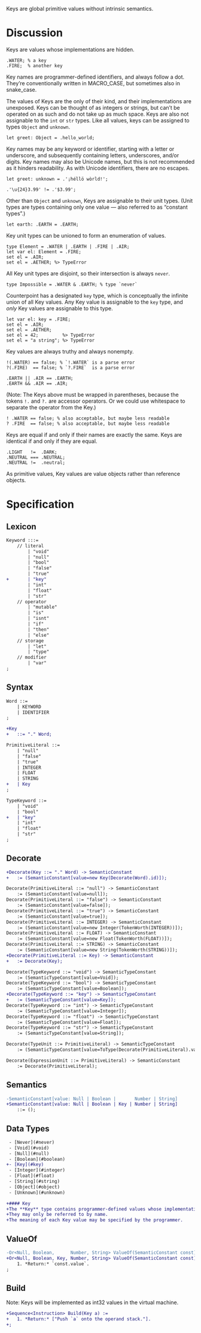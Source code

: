 Keys are global primitive values without intrinsic semantics.

# Discussion
Keys are values whose implementations are hidden.
```cp
.WATER; % a key
.FIRE;  % another key
```
Key names are programmer-defined identifiers, and always follow a dot. They’re conventionally written in MACRO_CASE, but sometimes also in snake_case.

The values of Keys are the only of their kind, and their implementations are unexposed. Keys can be thought of as integers or strings, but can’t be operated on as such and do not take up as much space. Keys are also not assignable to the `int` or `str` types. Like all values, keys can be assigned to types `Object` and `unknown`.
```cp
let greet: Object = .hello_world;
```

Key names may be any keyword or identifier, starting with a letter or underscore, and subsequently containing letters, underscores, and/or digits. Key names may also be Unicode names, but this is not recommended as it hinders readability. As with Unicode identifiers, there are no escapes.
```cp
let greet: unknown = .'¡héllö wòrld!';

.'\u{24}3.99' != .'$3.99';
```

Other than `Object` and `unknown`, Keys are assignable to their unit types. (Unit types are types containing only one value — also referred to as “constant types”.)
```cp
let earth: .EARTH = .EARTH;
```

Key unit types can be unioned to form an enumeration of values.
```cp
type Element = .WATER | .EARTH | .FIRE | .AIR;
let var el: Element = .FIRE;
set el = .AIR;
set el = .AETHER; %> TypeError
```
All Key unit types are disjoint, so their intersection is always `never`.
```cp
type Impossible = .WATER & .EARTH; % type `never`
```

Counterpoint has a designated `key` type, which is conceptually the infinite union of all Key values. Any Key value is assignable to the `key` type, and *only* Key values are assignable to this type.
```cp
let var el: key = .FIRE;
set el = .AIR;
set el = .AETHER;
set el = 42;         %> TypeError
set el = "a string"; %> TypeError
```

Key values are always truthy and always nonempty.
```cp
!(.WATER) == false; % `!.WATER` is a parse error
?(.FIRE)  == false; % `?.FIRE`  is a parse error

.EARTH || .AIR == .EARTH;
.EARTH && .AIR == .AIR;
```
(Note: The Keys above must be wrapped in parentheses, because the tokens `!.` and `?.` are accessor operators. Or we could use whitespace to separate the operator from the Key.)
```cp
! .WATER == false; % also acceptable, but maybe less readable
? .FIRE  == false; % also acceptable, but maybe less readable
```

Keys are equal if and only if their names are exactly the same. Keys are identical if and only if they are equal.
```cp
.LIGHT   !=  .DARK;
.NEUTRAL === .NEUTRAL;
.NEUTRAL !=  .neutral;
```

As primitive values, Key values are value objects rather than reference objects.

# Specification

## Lexicon
```diff
Keyword :::=
	// literal
		| "void"
		| "null"
		| "bool"
		| "false"
		| "true"
+		| "key"
		| "int"
		| "float"
		| "str"
	// operator
		| "mutable"
		| "is"
		| "isnt"
		| "if"
		| "then"
		| "else"
	// storage
		| "let"
		| "type"
	// modifier
		| "var"
;
```

## Syntax
```diff
Word ::=
	| KEYWORD
	| IDENTIFIER
;

+Key
+	::= "." Word;

PrimitiveLiteral ::=
	| "null"
	| "false"
	| "true"
	| INTEGER
	| FLOAT
	| STRING
+	| Key
;

TypeKeyword ::=
	| "void"
	| "bool"
+	| "key"
	| "int"
	| "float"
	| "str"
;
```

## Decorate
```diff
+Decorate(Key ::= "." Word) -> SemanticConstant
+	:= (SemanticConstant[value=new Key(Decorate(Word).id)]);

Decorate(PrimitiveLiteral ::= "null") -> SemanticConstant
	:= (SemanticConstant[value=null]);
Decorate(PrimitiveLiteral ::= "false") -> SemanticConstant
	:= (SemanticConstant[value=false]);
Decorate(PrimitiveLiteral ::= "true") -> SemanticConstant
	:= (SemanticConstant[value=true]);
Decorate(PrimitiveLiteral ::= INTEGER) -> SemanticConstant
	:= (SemanticConstant[value=new Integer(TokenWorth(INTEGER))]);
Decorate(PrimitiveLiteral ::= FLOAT) -> SemanticConstant
	:= (SemanticConstant[value=new Float(TokenWorth(FLOAT))]);
Decorate(PrimitiveLiteral ::= STRING) -> SemanticConstant
	:= (SemanticConstant[value=new String(TokenWorth(STRING))]);
+Decorate(PrimitiveLiteral ::= Key) -> SemanticConstant
+	:= Decorate(Key);

Decorate(TypeKeyword ::= "void") -> SemanticTypeConstant
	:= (SemanticTypeConstant[value=Void]);
Decorate(TypeKeyword ::= "bool") -> SemanticTypeConstant
	:= (SemanticTypeConstant[value=Boolean]);
+Decorate(TypeKeyword ::= "key") -> SemanticTypeConstant
+	:= (SemanticTypeConstant[value=Key]);
Decorate(TypeKeyword ::= "int") -> SemanticTypeConstant
	:= (SemanticTypeConstant[value=Integer]);
Decorate(TypeKeyword ::= "float") -> SemanticTypeConstant
	:= (SemanticTypeConstant[value=Float]);
Decorate(TypeKeyword ::= "str") -> SemanticTypeConstant
	:= (SemanticTypeConstant[value=String]);

Decorate(TypeUnit ::= PrimitiveLiteral) -> SemanticTypeConstant
	:= (SemanticTypeConstant[value=ToType(Decorate(PrimitiveLiteral).value)]);

Decorate(ExpressionUnit ::= PrimitiveLiteral) -> SemanticConstant
	:= Decorate(PrimitiveLiteral);
```

## Semantics
```diff
-SemanticConstant[value: Null | Boolean |       Number | String]
+SemanticConstant[value: Null | Boolean | Key | Number | String]
	::= ();
```

## Data Types
```diff
 - [Never](#never)
 - [Void](#void)
 - [Null](#null)
 - [Boolean](#boolean)
+- [Key](#key)
 - [Integer](#integer)
 - [Float](#float)
 - [String](#string)
 - [Object](#object)
 - [Unknown](#unknown)

+#### Key
+The **Key** type contains programmer-defined values whose implementations are hidden.
+They may only be referred to by name.
+The meaning of each Key value may be specified by the programmer.
```

## ValueOf
```diff
-Or<Null, Boolean,      Number, String> ValueOf(SemanticConstant const) :=
+Or<Null, Boolean, Key, Number, String> ValueOf(SemanticConstant const) :=
	1. *Return:* `const.value`.
;
```

## Build
Note: Keys will be implemented as int32 values in the virtual machine.
```diff
+Sequence<Instruction> Build(Key a) :=
+	1. *Return:* ["Push `a` onto the operand stack."].
+;
```
